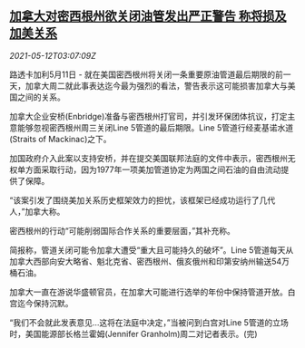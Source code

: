 <!--1620790262000-->
[加拿大对密西根州欲关闭油管发出严正警告 称将损及加美关系](https://cn.reuters.com/article/canada-michigan-oil-line-0512-idCNKBS2CT08O)
------

<div><i>2021-05-12T03:07:09Z</i></div><p>路透卡加利5月11日 - 就在美国密西根州将关闭一条重要原油管道最后期限的前一天，加拿大周二就此事表达迄今最为强烈的看法，警告表示这可能损害加拿大与美国之间的关系。</p><p>加拿大企业安桥(Enbridge)准备与密西根州打官司，并引发环保团体抗议，打定主意能够忽视密西根州周三关闭Line 5管道的最后期限。Line 5管道行经麦基诺水道(Straits of Mackinac)之下。</p><p>加国政府介入此案以支持安桥，并在提交美国联邦法庭的文件中表示，密西根州无权单方面采取行动，因为1977年一项美加管道协定为两国之间石油的自由流动提供了保障。</p><p>“该案引发了围绕美加关系历史框架效力的担忧，该框架已经成功运行了几代人，”加拿大称。</p><p>密西根州的行动“可能削弱国际合作关系的重要层面，”其补充称。</p><p>简报称，管道关闭可能令加拿大遭受“重大且可能持久的破坏”。Line 5管道每天从加拿大西部向安大略省、魁北克省、密西根州、俄亥俄州和印第安纳州输送54万桶石油。</p><p>加拿大一直在游说华盛顿官员，在加拿大可能进行选举的年份中保持管道开放。白宫迄今保持沉默。</p><p>“我们不会就此发表意见...这将在法庭中决定，”当被问到白宫对Line 5管道的立场时，美国能源部长格兰霍姆(Jennifer Granholm)周二对记者表示。(完)</p>
